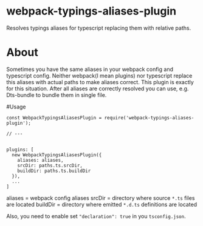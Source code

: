 # webpack-typings-aliases-plugin
Resolves typings aliases for typescript replacing them with relative paths.

# About
Sometimes you have the same aliases in your webpack config and typescript config. 
Neither webpack(I mean plugins) nor typescript replace this aliases with actual paths to make aliases correct.
This plugin is exactly for this situation. 
After all aliases are correctly resolved you can use, e.g. Dts-bundle to bundle them in single file.

#Usage
```
const WebpackTypingsAliasesPlugin = require('webpack-typings-aliases-plugin');

// ---


plugins: [
  new WebpackTypingsAliasesPlugin({
    aliases: aliases,
    srcDir: paths.ts.srcDir,
    buildDir: paths.ts.buildDir
  }),
  ...
]
```

aliases = webpack config aliases
srcDir = directory where source `*.ts` files are located
buildDir = directory where emitted `*.d.ts` definitions are located

Also, you need to enable set `"declaration": true` in you `tsconfig.json`.
